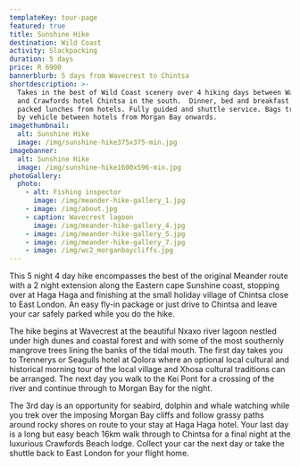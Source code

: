 ```yaml
---
templateKey: tour-page
featured: true
title: Sunshine Hike
destination: Wild Coast
activity: Slackpacking
duration: 5 days
price: R 6900
bannerblurb: 5 days from Wavecrest to Chintsa
shortdescription: >-
  Takes in the best of Wild Coast scenery over 4 hiking days between Wavecrest
  and Crawfords hotel Chintsa in the south.  Dinner, bed and breakfast with
  packed lunches from hotels. Fully guided and shuttle service. Bags transported
  by vehicle between hotels from Morgan Bay onwards.
imagethumbnail:
  alt: Sunshine Hike
  image: /img/sunshine-hike375x375-min.jpg
imagebanner:
  alt: Sunshine Hike
  image: /img/sunshine-hike1600x596-min.jpg
photoGallery:
  photo:
    - alt: Fishing inspector
      image: /img/meander-hike-gallery_1.jpg
    - image: /img/about.jpg
    - caption: Wavecrest lagoon
      image: /img/meander-hike-gallery_4.jpg
    - image: /img/meander-hike-gallery_5.jpg
    - image: /img/meander-hike-gallery_7.jpg
    - image: /img/wc2_morganbaycliffs.jpg
---
```


This 5 night 4 day hike encompasses the best of the original Meander route with a 2 night extension along the Eastern cape Sunshine coast, stopping over at Haga Haga and finishing at the small holiday village of Chintsa close to East London. An easy fly-in package or just drive to Chintsa and leave your car safely parked while you do the hike.

The hike begins at Wavecrest at the beautiful Nxaxo river lagoon nestled under high dunes and coastal forest and with some of the most southernly mangrove trees lining the banks of the tidal mouth. The first day takes you to Trennerys or Seagulls hotel at Qolora where an optional local cultural and historical morning tour of the local village and Xhosa cultural traditions can be arranged. The next day you walk to the Kei Pont for a crossing of the river and continue through to Morgan Bay for the night.

The 3rd day is an opportunity for seabird, dolphin and whale watching while you trek over the imposing Morgan Bay cliffs and follow grassy paths around rocky shores on route to your stay at Haga Haga hotel. Your last day is a long but easy beach 16km walk through to Chintsa for a final night at the luxurious Crawfords Beach lodge. Collect your car the next day or take the shuttle back to East London for your flight home.
